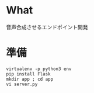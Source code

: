 # What

音声合成させるエンドポイント開発

# 準備
```
virtualenv -p python3 env
pip install Flask
mkdir app ; cd app
vi server.py
```


